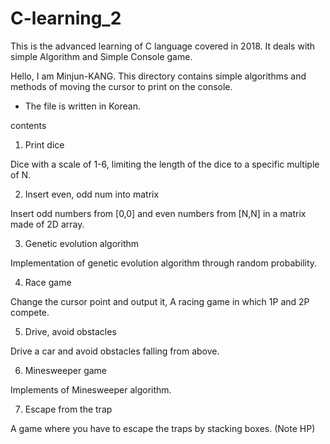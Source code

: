 # C-learning_2
This is the advanced learning of C language covered in 2018. It deals with simple Algorithm and Simple Console game.

Hello, I am Minjun-KANG. This directory contains simple algorithms and methods of moving the cursor to print on the console.

* The file is written in Korean.

contents

1. Print dice

Dice with a scale of 1-6, limiting the length of the dice to a specific multiple of N.

2. Insert even, odd num into matrix

Insert odd numbers from [0,0] and even numbers from [N,N] in a matrix made of 2D array.

3. Genetic evolution algorithm

Implementation of genetic evolution algorithm through random probability.

4. Race game

Change the cursor point and output it,
A racing game in which 1P and 2P compete.

5. Drive, avoid obstacles

Drive a car and avoid obstacles falling from above.

6. Minesweeper game

Implements of Minesweeper algorithm.

7. Escape from the trap

A game where you have to escape the traps by stacking boxes. (Note HP)


